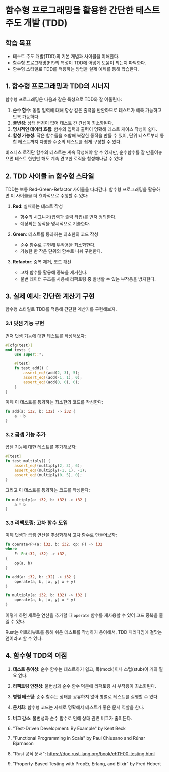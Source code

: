 # 함수형 프로그래밍을 활용한 간단한 테스트 주도 개발 (TDD)

## 학습 목표
- 테스트 주도 개발(TDD)의 기본 개념과 사이클을 이해한다.
- 함수형 프로그래밍(FP)의 특성이 TDD에 어떻게 도움이 되는지 파악한다.
- 함수형 스타일로 TDD를 적용하는 방법을 실제 예제를 통해 학습한다.

## 1. 함수형 프로그래밍과 TDD의 시너지

함수형 프로그래밍은 다음과 같은 특성으로 TDD와 잘 어울린다:

1. **순수 함수**: 동일 입력에 대해 항상 같은 출력을 반환하므로 테스트가 예측 가능하고 반복 가능하다.
2. **불변성**: 상태 변경이 없어 테스트 간 간섭이 최소화된다.
3. **명시적인 데이터 흐름**: 함수의 입력과 출력이 명확해 테스트 케이스 작성이 쉽다.
4. **합성 가능성**: 작은 함수들을 조합해 복잡한 동작을 만들 수 있어, 단위 테스트부터 통합 테스트까지 다양한 수준의 테스트를 쉽게 구성할 수 있다.

비즈니스 로직단 함수의 테스트는 계속 작성해야 할 수 있지만, 순수함수를 잘 만들어놓으면 테스트 한번만 해도 계속 견고한 로직을 합성해나갈 수 있다!

## 2. TDD 사이클 in 함수형 스타일

TDD는 보통 Red-Green-Refactor 사이클을 따라간다. 함수형 프로그래밍을 활용하면 이 사이클을 더 효과적으로 수행할 수 있다:

1. **Red**: 실패하는 테스트 작성
   - 함수의 시그니처(입력과 출력 타입)를 먼저 정의한다.
   - 예상되는 동작을 명시적으로 기술한다.

2. **Green**: 테스트를 통과하는 최소한의 코드 작성
   - 순수 함수로 구현해 부작용을 최소화한다.
   - 가능한 한 작은 단위의 함수로 나눠 구현한다.

3. **Refactor**: 중복 제거, 코드 개선
   - 고차 함수를 활용해 중복을 제거한다.
   - 불변 데이터 구조를 사용해 리팩토링 중 발생할 수 있는 부작용을 방지한다.

## 3. 실제 예시: 간단한 계산기 구현

함수형 스타일로 TDD를 적용해 간단한 계산기를 구현해보자. 

### 3.1 덧셈 기능 구현

먼저 덧셈 기능에 대한 테스트를 작성해보자:

```rust
#[cfg(test)]
mod tests {
    use super::*;

    #[test]
    fn test_add() {
        assert_eq!(add(2, 3), 5);
        assert_eq!(add(-1, 1), 0);
        assert_eq!(add(0, 0), 0);
    }
}
```

이제 이 테스트를 통과하는 최소한의 코드를 작성한다:

```rust
fn add(a: i32, b: i32) -> i32 {
    a + b
}
```

### 3.2 곱셈 기능 추가

곱셈 기능에 대한 테스트를 추가해보자:

```rust
#[test]
fn test_multiply() {
    assert_eq!(multiply(2, 3), 6);
    assert_eq!(multiply(-1, 1), -1);
    assert_eq!(multiply(0, 5), 0);
}
```

그리고 이 테스트를 통과하는 코드를 작성한다:

```rust
fn multiply(a: i32, b: i32) -> i32 {
    a * b
}
```

### 3.3 리팩토링: 고차 함수 도입

이제 덧셈과 곱셈 연산을 추상화해서 고차 함수로 만들어보자:

```rust
fn operate<F>(a: i32, b: i32, op: F) -> i32
where
    F: Fn(i32, i32) -> i32,
{
    op(a, b)
}

fn add(a: i32, b: i32) -> i32 {
    operate(a, b, |x, y| x + y)
}

fn multiply(a: i32, b: i32) -> i32 {
    operate(a, b, |x, y| x * y)
}
```

이렇게 하면 새로운 연산을 추가할 때 `operate` 함수를 재사용할 수 있어 코드 중복을 줄일 수 있다.

Rust는 어트리뷰트를 통해 쉬운 테스트를 작성하기 용이해서, TDD 패러다임에 걸맞는 언어라고 할 수 있다. 

## 4. 함수형 TDD의 이점

1. **테스트 용이성**: 순수 함수는 테스트하기 쉽고, 목(mock)이나 스텁(stub)이 거의 필요 없다.
2. **리팩토링 안전성**: 불변성과 순수 함수 덕분에 리팩토링 시 부작용이 최소화된다.
3. **병렬 테스팅**: 순수 함수는 상태를 공유하지 않아 병렬로 테스트를 실행할 수 있다.
4. **문서화**: 함수형 코드는 자체로 명확해서 테스트가 좋은 문서 역할을 한다.
5. **버그 감소**: 불변성과 순수 함수로 인해 상태 관련 버그가 줄어든다.


1. "Test-Driven Development: By Example" by Kent Beck
2. "Functional Programming in Scala" by Paul Chiusano and Rúnar Bjarnason
3. "Rust 공식 문서": https://doc.rust-lang.org/book/ch11-00-testing.html
4. "Property-Based Testing with PropEr, Erlang, and Elixir" by Fred Hebert
